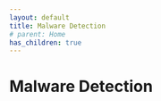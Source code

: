 ```yaml
---
layout: default
title: Malware Detection
# parent: Home
has_children: true
---
```


# Malware Detection

